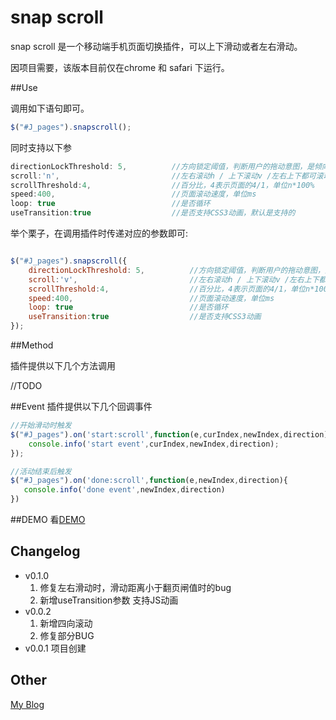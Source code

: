 snap scroll
=====

snap scroll 是一个移动端手机页面切换插件，可以上下滑动或者左右滑动。

因项目需要，该版本目前仅在chrome 和 safari 下运行。


##Use

调用如下语句即可。
```js
$("#J_pages").snapscroll();
```
同时支持以下参
```js
directionLockThreshold: 5,          //方向锁定阈值，判断用户的拖动意图，是倾向x方向拖动还是y方向
scroll:'n',                         //左右滚动h / 上下滚动v /左右上下都可滚动n
scrollThreshold:4,                  //百分比，4表示页面的4/1，单位n*100%
speed:400,                          //页面滚动速度，单位ms
loop: true                          //是否循环
useTransition:true                  //是否支持CSS3动画，默认是支持的
```

举个栗子，在调用插件时传递对应的参数即可:
```js

$("#J_pages").snapscroll({
    directionLockThreshold: 5,          //方向锁定阈值，判断用户的拖动意图，是倾向x方向拖动还是y方向
    scroll:'v',                         //左右滚动h / 上下滚动v /左右上下都可滚动n
    scrollThreshold:4,                  //百分比，4表示页面的4/1，单位n*100%
    speed:400,                          //页面滚动速度，单位ms
    loop: true                          //是否循环
    useTransition:true                  //是否支持CSS3动画
});

```

##Method

插件提供以下几个方法调用

//TODO

##Event
插件提供以下几个回调事件
```js
//开始滑动时触发
$("#J_pages").on('start:scroll',function(e,curIndex,newIndex,direction){
    console.info('start event',curIndex,newIndex,direction);
});

//活动结束后触发
$("#J_pages").on('done:scroll',function(e,newIndex,direction){
   console.info('done event',newIndex,direction)
})

```

##DEMO
看[DEMO](http://oos.me/zepto-SnapScroll/demo.html)

## Changelog
* v0.1.0
    1. 修复左右滑动时，滑动距离小于翻页闸值时的bug
    2. 新增useTransition参数 支持JS动画
* v0.0.2
    1. 新增四向滚动
    2. 修复部分BUG
* v0.0.1 项目创建

## Other
[My Blog](http://www.ghugo.com)

